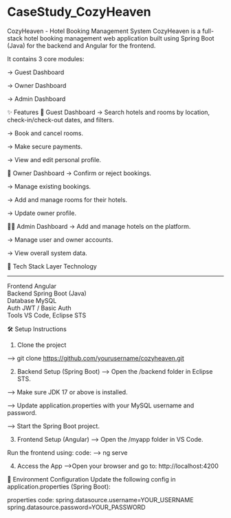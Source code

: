 # CaseStudy_CozyHeaven

CozyHeaven - Hotel Booking Management System
CozyHeaven is a full-stack hotel booking management web application built using Spring Boot (Java) for the backend and Angular for the frontend.

It contains 3 core modules:

-> Guest Dashboard

-> Owner Dashboard

-> Admin Dashboard

✨ Features
👤 Guest Dashboard
-> Search hotels and rooms by location, check-in/check-out dates, and filters.

-> Book and cancel rooms.

-> Make secure payments.

-> View and edit personal profile.

🏨 Owner Dashboard
-> Confirm or reject bookings.

-> Manage existing bookings.

-> Add and manage rooms for their hotels.

-> Update owner profile.

👨‍💼 Admin Dashboard
-> Add and manage hotels on the platform.

-> Manage user and owner accounts.

-> View overall system data.

🚀 Tech Stack
 Layer     Technology           
 --------  ------------------
 Frontend  Angular              
 Backend   Spring Boot (Java)   
 Database  MySQL                
 Auth      JWT / Basic Auth     
 Tools     VS Code, Eclipse STS 


 🛠️ Setup Instructions
1. Clone the project

--> git clone https://github.com/yourusername/cozyheaven.git

2. Backend Setup (Spring Boot)
--> Open the /backend folder in Eclipse STS.

--> Make sure JDK 17 or above is installed.

--> Update application.properties with your MySQL username and password.

--> Start the Spring Boot project.

3. Frontend Setup (Angular)
--> Open the /myapp folder in VS Code.

Run the frontend using:
code:
--> ng serve

4. Access the App
-->Open your browser and go to: http://localhost:4200

🔐 Environment Configuration
Update the following config in application.properties (Spring Boot):

properties
code:
spring.datasource.username=YOUR_USERNAME
spring.datasource.password=YOUR_PASSWORD
